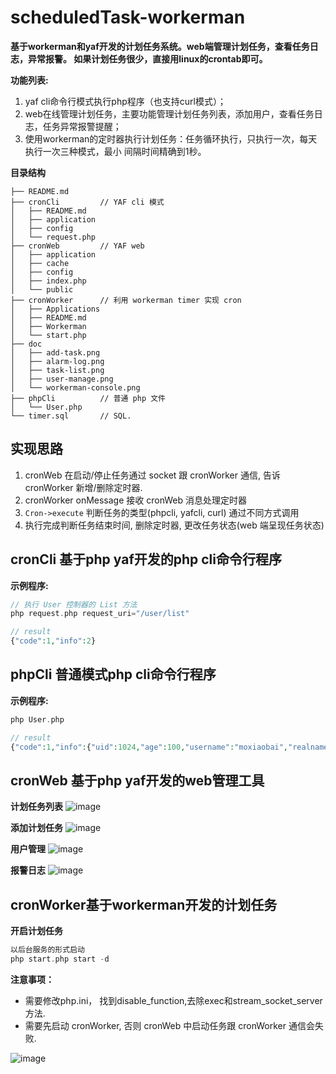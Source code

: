 # scheduledTask-workerman
**基于workerman和yaf开发的计划任务系统。web端管理计划任务，查看任务日志，异常报警。 如果计划任务很少，直接用linux的crontab即可。**

**功能列表:**
 1. yaf cli命令行模式执行php程序（也支持curl模式）；
 2. web在线管理计划任务，主要功能管理计划任务列表，添加用户，查看任务日志，任务异常报警提醒；
 3. 使用workerman的定时器执行计划任务：任务循环执行，只执行一次，每天执行一次三种模式，最小 间隔时间精确到1秒。

**目录结构**

```
├── README.md
├── cronCli         // YAF cli 模式
│   ├── README.md
│   ├── application
│   ├── config
│   └── request.php
├── cronWeb         // YAF web 
│   ├── application
│   ├── cache
│   ├── config
│   ├── index.php
│   └── public
├── cronWorker      // 利用 workerman timer 实现 cron
│   ├── Applications
│   ├── README.md
│   ├── Workerman
│   └── start.php
├── doc
│   ├── add-task.png
│   ├── alarm-log.png
│   ├── task-list.png
│   ├── user-manage.png
│   └── workerman-console.png
├── phpCli          // 普通 php 文件
│   └── User.php
└── timer.sql       // SQL.
```

## 实现思路

1. cronWeb 在启动/停止任务通过 socket 跟 cronWorker 通信, 告诉 cronWorker 新增/删除定时器.
2. cronWorker onMessage 接收 cronWeb 消息处理定时器
3. `Cron->execute` 判断任务的类型(phpcli, yafcli, curl) 通过不同方式调用
4. 执行完成判断任务结束时间, 删除定时器, 更改任务状态(web 端呈现任务状态)

## cronCli 基于php yaf开发的php cli命令行程序
**示例程序:**

``` php
// 执行 User 控制器的 List 方法
php request.php request_uri="/user/list"

// result
{"code":1,"info":2}
```

## phpCli 普通模式php cli命令行程序
**示例程序:**
``` php
php User.php

// result
{"code":1,"info":{"uid":1024,"age":100,"username":"moxiaobai","realname":"莫小白"}}
```

## cronWeb 基于php yaf开发的web管理工具

**计划任务列表**
![image](https://github.com/moxiaobai/scheduledTask-workerman/blob/master/doc/task-list.png)

**添加计划任务**
![image](https://github.com/moxiaobai/scheduledTask-workerman/blob/master/doc/add-task.png)

**用户管理**
![image](https://github.com/moxiaobai/scheduledTask-workerman/blob/master/doc/user-manage.png)

**报警日志**
![image](https://github.com/moxiaobai/scheduledTask-workerman/blob/master/doc/alarm-log.png)

## cronWorker基于workerman开发的计划任务
**开启计划任务**
``` php
以后台服务的形式启动
php start.php start -d
```

**注意事项：**

- 需要修改php.ini， 找到disable_function,去除exec和stream_socket_server方法.
- 需要先启动 cronWorker, 否则 cronWeb 中启动任务跟 cronWorker 通信会失败.

![image](https://github.com/moxiaobai/scheduledTask-workerman/blob/master/doc/workerman-console.png)

